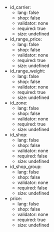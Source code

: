  * id_carrier:
    * lang: false
    * shop: false
    * validator: none
    * required: true
    * size: undefined
 * id_range_price:
    * lang: false
    * shop: false
    * validator: none
    * required: true
    * size: undefined
 * id_range_weight:
    * lang: false
    * shop: false
    * validator: none
    * required: true
    * size: undefined
 * id_zone:
    * lang: false
    * shop: false
    * validator: none
    * required: true
    * size: undefined
 * id_shop:
    * lang: false
    * shop: false
    * validator: none
    * required: false
    * size: undefined
 * id_shop_group:
    * lang: false
    * shop: false
    * validator: none
    * required: false
    * size: undefined
 * price:
    * lang: false
    * shop: false
    * validator: none
    * required: true
    * size: undefined

